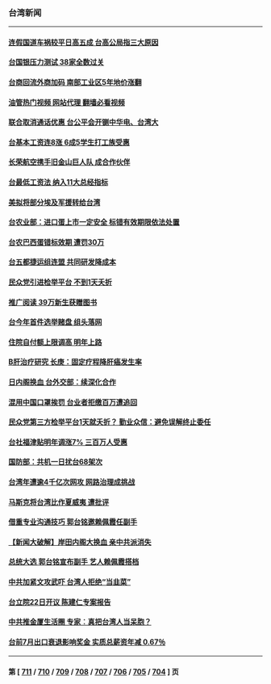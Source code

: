 ### 台湾新闻
---
#### [连假国道车祸较平日高五成 台高公局指三大原因](../../pages/ncid1349361/n14073727.md?09150045) 
#### [台国银压力测试 38家全数过关](../../pages/ncid1349361/n14073817.md?09150045) 
#### [台商回流外商加码 南部工业区5年地价涨翻](../../pages/ncid1349361/n14073819.md?09150045) 
#### [油管热门视频 网站代理 翻墙必看视频](http://138.2.39.72:81/youtube.html?epic-marker?09150045)
#### [联合取消通话优惠 台公平会开铡中华电、台湾大](../../pages/ncid1349361/n14073820.md?09150045) 
#### [台基本工资连8涨 6成5学生打工族受惠](../../pages/ncid1349361/n14073826.md?09150045) 
#### [长荣航空携手旧金山巨人队 成合作伙伴](../../pages/ncid1349361/n14073823.md?09150045) 
#### [台最低工资法 纳入11大总经指标](../../pages/ncid1349361/n14073800.md?09150045) 
#### [美拟将部分埃及军援转给台湾](../../pages/ncid1349361/n14073738.md?09150045) 
#### [台农业部：进口蛋上市一定安全 标错有效期限依法处置](../../pages/ncid1349361/n14073786.md?09150045) 
#### [台农巴西蛋错标效期 遭罚30万](../../pages/ncid1349361/n14073789.md?09150045) 
#### [台五都捷运组连盟 共同研发降成本](../../pages/ncid1349361/n14073787.md?09150045) 
#### [民众党引进检举平台 不到1天夭折](../../pages/ncid1349361/n14073743.md?09150045) 
#### [推广阅读 39万新生获赠图书](../../pages/ncid1349361/n14073768.md?09150045) 
#### [台今年首件选举赌盘 组头落网](../../pages/ncid1349361/n14073746.md?09150045) 
#### [住院自付额上限调高 明年上路](../../pages/ncid1349361/n14073769.md?09150045) 
#### [B肝治疗研究 长庚：固定疗程降肝癌发生率](../../pages/ncid1349361/n14073770.md?09150045) 
#### [日内阁换血 台外交部：续深化合作](../../pages/ncid1349361/n14073745.md?09150045) 
#### [混用中国口罩挨罚 台业者拒缴百万遭追回](../../pages/ncid1349361/n14073747.md?09150045) 
#### [民众党第三方检举平台1天就夭折？ 勤业众信：避免误解终止委任](../../pages/ncid1349361/n14073749.md?09150045) 
#### [台社福津贴明年调涨7%  三百万人受惠](../../pages/ncid1349361/n14073717.md?09150045) 
#### [国防部：共机一日扰台68架次](../../pages/ncid1349361/n14073716.md?09150045) 
#### [台湾年遭逾4千亿次网攻 网路治理成挑战](../../pages/ncid1349361/n14073700.md?09150045) 
#### [马斯克将台湾比作夏威夷 遭批评](../../pages/ncid1349361/n14073625.md?09150045) 
#### [借重专业沟通技巧 郭台铭邀赖佩霞任副手](../../pages/ncid1349361/n14073697.md?09150045) 
#### [【新闻大破解】岸田内阁大换血 亲中共派消失](../../pages/ncid1349361/n14073125.md?09150045) 
#### [总统大选 郭台铭宣布副手 艺人赖佩霞搭档](../../pages/ncid1349361/n14073382.md?09150045) 
#### [中共加紧文攻武吓 台湾人拒绝“当韭菜”](../../pages/ncid1349361/n14073121.md?09150045) 
#### [台立院22日开议 陈建仁专案报告](../../pages/ncid1349361/n14073078.md?09150045) 
#### [中共推金厦生活圈 专家︰真把台湾人当呆胞？](../../pages/ncid1349361/n14073044.md?09150045) 
#### [台前7月出口衰退影响奖金 实质总薪资年减 0.67％](../../pages/ncid1349361/n14073065.md?09150045) 

---
#### 第 [ [711](./711.md?09150045) / [710](./710.md?09150045) / [709](./709.md?09150045) / [708](./708.md?09150045) / [707](./707.md?09150045) / [706](./706.md?09150045) / [705](./705.md?09150045) / [704](./704.md?09150045) ] 页
